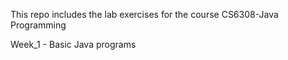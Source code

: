 This repo includes the lab exercises for the course CS6308-Java Programming

Week_1 - Basic Java programs
